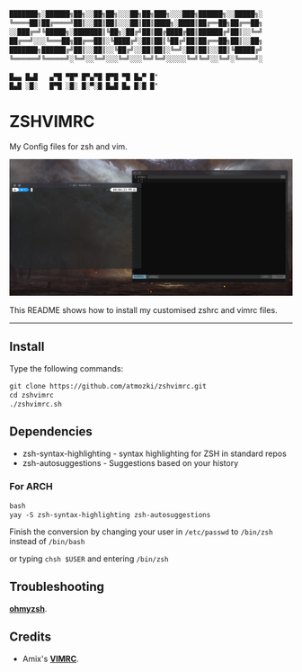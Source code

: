 
    ███████╗░██████╗██╗░░██╗██╗░░░██╗██╗███╗░░░███╗██████╗░░█████╗░
    ╚════██║██╔════╝██║░░██║██║░░░██║██║████╗░████║██╔══██╗██╔══██╗
    ░░███╔═╝╚█████╗░███████║╚██╗░██╔╝██║██╔████╔██║██████╔╝██║░░╚═╝
    ██╔══╝░░░╚═══██╗██╔══██║░╚████╔╝░██║██║╚██╔╝██║██╔══██╗██║░░██╗
    ███████╗██████╔╝██║░░██║░░╚██╔╝░░██║██║░╚═╝░██║██║░░██║╚█████╔╝
    ╚══════╝╚═════╝░╚═╝░░╚═╝░░░╚═╝░░░╚═╝╚═╝░░░░░╚═╝╚═╝░░╚═╝░╚════╝░

    █▄▄ █▄█   ▄▀█ ▀█▀ █▀▄▀█ █▀█ ▀█ █▄▀ █"
    █▄█ ░█░   █▀█ ░█░ █░▀░█ █▄█ █▄ █░█ █"

# ZSHVIMRC
My Config files for zsh and vim.


<img src="zshvimrc.jpg" />



This README shows how to install my customised zshrc and vimrc files.


---
## Install

Type the following commands:

```
git clone https://github.com/atmozki/zshvimrc.git
cd zshvimrc
./zshvimrc.sh
```
<!--
**OR (For Private)**

```
git clone git@github.com:atmozki/zshvimrc.git
cd zshvimrc
./zshvimrc.sh
```
-->

## Dependencies

- zsh-syntax-highlighting - syntax highlighting for ZSH in standard repos
- zsh-autosuggestions - Suggestions based on your history

### For ARCH

```
bash
yay -S zsh-syntax-highlighting zsh-autosuggestions
```
  
Finish the conversion by changing your user in `/etc/passwd` to `/bin/zsh` instead of `/bin/bash`

or typing `chsh $USER` and entering `/bin/zsh`

## Troubleshooting

__[ohmyzsh](https://github.com/ohmyzsh/ohmyzsh)__.


## Credits

- Amix's **[VIMRC](https://github.com/amix/vimrc)**.
